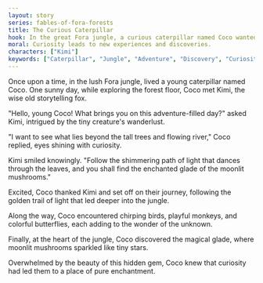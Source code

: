 ```yaml
---
layout: story
series: fables-of-fora-forests
title: The Curious Caterpillar
hook: In the great Fora jungle, a curious caterpillar named Coco wanted to discover a mysterious place far from home. What adventures await Coco as they journey through the jungle?
moral: Curiosity leads to new experiences and discoveries.
characters: ["Kimi"]
keywords: ["Caterpillar", "Jungle", "Adventure", "Discovery", "Curiosity", "Enchantment", "Fox", "Mystical", "Wanderlust"]
---
```


Once upon a time, in the lush Fora jungle, lived a young caterpillar named Coco. One sunny day, while exploring the forest floor, Coco met Kimi, the wise old storytelling fox.

"Hello, young Coco! What brings you on this adventure-filled day?" asked Kimi, intrigued by the tiny creature's wanderlust.

"I want to see what lies beyond the tall trees and flowing river," Coco replied, eyes shining with curiosity.

Kimi smiled knowingly. "Follow the shimmering path of light that dances through the leaves, and you shall find the enchanted glade of the moonlit mushrooms."

Excited, Coco thanked Kimi and set off on their journey, following the golden trail of light that led deeper into the jungle.

Along the way, Coco encountered chirping birds, playful monkeys, and colorful butterflies, each adding to the wonder of the unknown.

Finally, at the heart of the jungle, Coco discovered the magical glade, where moonlit mushrooms sparkled like tiny stars.

Overwhelmed by the beauty of this hidden gem, Coco knew that curiosity had led them to a place of pure enchantment.
